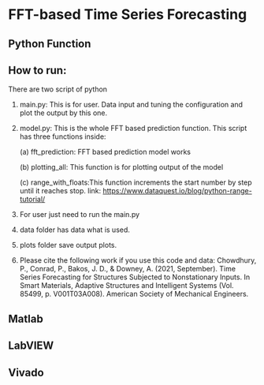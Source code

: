 # FFT-based Time Series Forecasting
## Python Function
## How to run:
There are two script of python
1. main.py:  This is for user. Data input and tuning the configuration and plot the output by this one.
2. model.py:  This is the whole FFT based prediction function.
    This script has three functions inside:
    
    (a) fft_prediction:  FFT based prediction model works
    
    (b) plotting_all:  This function is for plotting output of the model
    
    (c) range_with_floats:This function increments the start number by step until it reaches stop.
    link: https://www.dataquest.io/blog/python-range-tutorial/
3. For user just need to run the main.py
4. data folder has data what is used.
5. plots folder save output plots.
6. Please cite the following work if you use this code and data:  Chowdhury, P., Conrad, P., Bakos, J. D., & Downey, A. (2021, September). Time Series Forecasting for Structures Subjected to Nonstationary Inputs. In Smart Materials, Adaptive Structures and Intelligent Systems (Vol. 85499, p. V001T03A008). American Society of Mechanical Engineers.




## Matlab

## LabVIEW

## Vivado



